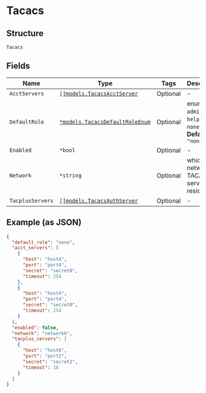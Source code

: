 
# Tacacs

## Structure

`Tacacs`

## Fields

| Name | Type | Tags | Description |
|  --- | --- | --- | --- |
| `AcctServers` | [`[]models.TacacsAcctServer`](../../doc/models/tacacs-acct-server.md) | Optional | - |
| `DefaultRole` | [`*models.TacacsDefaultRoleEnum`](../../doc/models/tacacs-default-role-enum.md) | Optional | enum: `admin`, `helpdesk`, `none`, `read`<br>**Default**: `"none"` |
| `Enabled` | `*bool` | Optional | - |
| `Network` | `*string` | Optional | which network the TACACS server resides |
| `TacplusServers` | [`[]models.TacacsAuthServer`](../../doc/models/tacacs-auth-server.md) | Optional | - |

## Example (as JSON)

```json
{
  "default_role": "none",
  "acct_servers": [
    {
      "host": "host4",
      "port": "port4",
      "secret": "secret0",
      "timeout": 254
    },
    {
      "host": "host4",
      "port": "port4",
      "secret": "secret0",
      "timeout": 254
    }
  ],
  "enabled": false,
  "network": "network6",
  "tacplus_servers": [
    {
      "host": "host6",
      "port": "port2",
      "secret": "secret2",
      "timeout": 18
    }
  ]
}
```

